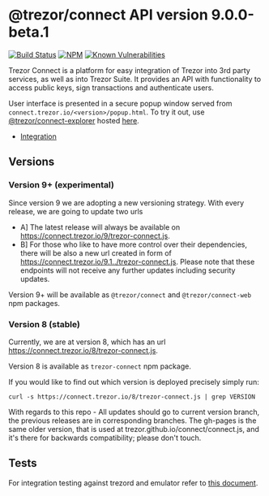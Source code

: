 # @trezor/connect API version 9.0.0-beta.1

[![Build Status](https://github.com/trezor/trezor-suite/actions/workflows/connect-test.yml/badge.svg)](https://github.com/trezor/trezor-suite/actions/workflows/connect-test.yml)
[![NPM](https://img.shields.io/npm/v/@trezor/connect.svg)](https://www.npmjs.org/package/@trezor/connect)
[![Known Vulnerabilities](https://snyk.io/test/github/trezor/connect/badge.svg?targetFile=package.json)](https://snyk.io/test/github/trezor/trezor-suite?targetFile=packages/connect/package.json)

Trezor Connect is a platform for easy integration of Trezor into 3rd party services, as well as into Trezor Suite. It provides an API with functionality to access public keys, sign transactions and authenticate users.

User interface is presented in a secure popup window served from `connect.trezor.io/<version>/popup.html`. To try it out, use [@trezor/connect-explorer](../connect-explorer) hosted [here](https://trezor.github.io/trezor-suite/connect-explorer).

-   [Integration](https://github.com/trezor/trezor-suite/blob/develop/docs/packages/connect/index.md)

## Versions

### Version 9+ (experimental)

Since version 9 we are adopting a new versioning strategy. With every release, we are going to update two urls

-   A] The latest release will always be available on https://connect.trezor.io/9/trezor-connect.js.
-   B] For those who like to have more control over their dependencies, there will be also a new url created in form of https://connect.trezor.io/9.1../trezor-connect.js. Please note that these endpoints will not receive any further updates including security updates.

Version 9+ will be available as `@trezor/connect` and `@trezor/connect-web` npm packages.

### Version 8 (stable)

Currently, we are at version 8, which has an url https://connect.trezor.io/8/trezor-connect.js.

Version 8 is available as `trezor-connect` npm package.

If you would like to find out which version is deployed precisely simply run:

`curl -s https://connect.trezor.io/8/trezor-connect.js | grep VERSION`

With regards to this repo - All updates should go to current version branch, the previous releases are in corresponding branches. The gh-pages is the same older version, that is used at trezor.github.io/connect/connect.js, and it's there for backwards compatibility; please don't touch.

## Tests

For integration testing against trezord and emulator refer to [this document](https://github.com/trezor/trezor-suite/blob/develop/packages/integration-tests/projects/connect/README.md).

